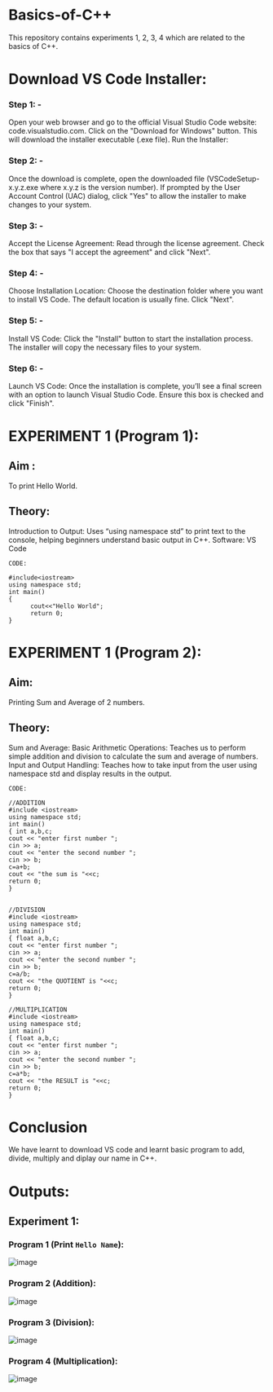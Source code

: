 # Basics-of-C++
This repository contains experiments 1, 2, 3, 4 which are related to the basics of C++.

# Download VS Code Installer:

### Step 1: -
Open your web browser and go to the official Visual Studio Code website: code.visualstudio.com. Click on the "Download for Windows" button. This will download the installer executable (.exe file). Run the Installer:

### Step 2: -
Once the download is complete, open the downloaded file (VSCodeSetup-x.y.z.exe where x.y.z is the version number). If prompted by the User Account Control (UAC) dialog, click "Yes" to allow the installer to make changes to your system.

### Step 3: -
Accept the License Agreement:
Read through the license agreement. Check the box that says "I accept the agreement" and click "Next".

### Step 4: -
Choose Installation Location:
Choose the destination folder where you want to install VS Code. The default location is usually fine. Click "Next".

### Step 5: -
Install VS Code:
Click the "Install" button to start the installation process. The installer will copy the necessary files to your system.

### Step 6: - 
Launch VS Code:
Once the installation is complete, you’ll see a final screen with an option to launch Visual Studio Code. Ensure this box is checked and click "Finish".

# EXPERIMENT 1 (Program 1):
## Aim : 
To print Hello World.
## Theory: 
Introduction to Output: Uses “using namespace std” to print text to the console, helping beginners understand basic output in C++.
Software: VS Code

~~~
CODE:

#include<iostream>
using namespace std;
int main()
{
      cout<<"Hello World";
      return 0;
} 
~~~

# EXPERIMENT 1 (Program 2): 
## Aim:
Printing Sum and Average of 2 numbers.
## Theory:
Sum and Average:
Basic Arithmetic Operations: Teaches us to perform simple addition and division to calculate the sum and average of numbers.
Input and Output Handling: Teaches how to take input from the user using namespace std and display results in the output.

~~~
CODE:

//ADDITION
#include <iostream>
using namespace std;
int main()
{ int a,b,c;
cout << "enter first number ";
cin >> a;
cout << "enter the second number ";
cin >> b;
c=a+b;
cout << "the sum is "<<c;
return 0;
} 


//DIVISION
#include <iostream>
using namespace std;
int main()
{ float a,b,c;
cout << "enter first number ";
cin >> a;
cout << "enter the second number ";
cin >> b;
c=a/b;
cout << "the QUOTIENT is "<<c;
return 0;
}

//MULTIPLICATION
#include <iostream>
using namespace std;
int main()
{ float a,b,c;
cout << "enter first number ";
cin >> a;
cout << "enter the second number ";
cin >> b;
c=a*b;
cout << "the RESULT is "<<c;
return 0;
} 
~~~

# Conclusion
We have learnt to download VS code and learnt basic program to add, divide, multiply and diplay our name in C++.

# Outputs:

## Experiment 1:

### Program 1 (Print `Hello Name`):
![image](https://github.com/user-attachments/assets/f52ea793-5121-4e2a-b199-cf5bce9bdd66)

### Program 2 (Addition):
![image](https://github.com/user-attachments/assets/f78fd86e-7f3b-4107-b4ec-92cc37953a41)

### Program 3 (Division):
![image](https://github.com/user-attachments/assets/5fde06be-0943-47a1-b31e-c0dd3aa2ad75)

### Program 4 (Multiplication):
![image](https://github.com/user-attachments/assets/161535ae-e917-4d91-8ffa-1c27703aff8d)
